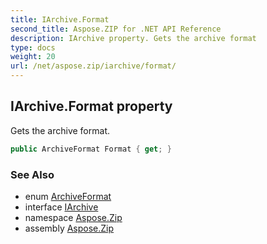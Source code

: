 ```yaml
---
title: IArchive.Format
second_title: Aspose.ZIP for .NET API Reference
description: IArchive property. Gets the archive format
type: docs
weight: 20
url: /net/aspose.zip/iarchive/format/
---
```

## IArchive.Format property

Gets the archive format.

```csharp
public ArchiveFormat Format { get; }
```

### See Also

* enum [ArchiveFormat](../../../aspose.zip.archiveinfo/archiveformat/)
* interface [IArchive](../)
* namespace [Aspose.Zip](../../iarchive/)
* assembly [Aspose.Zip](../../../)


